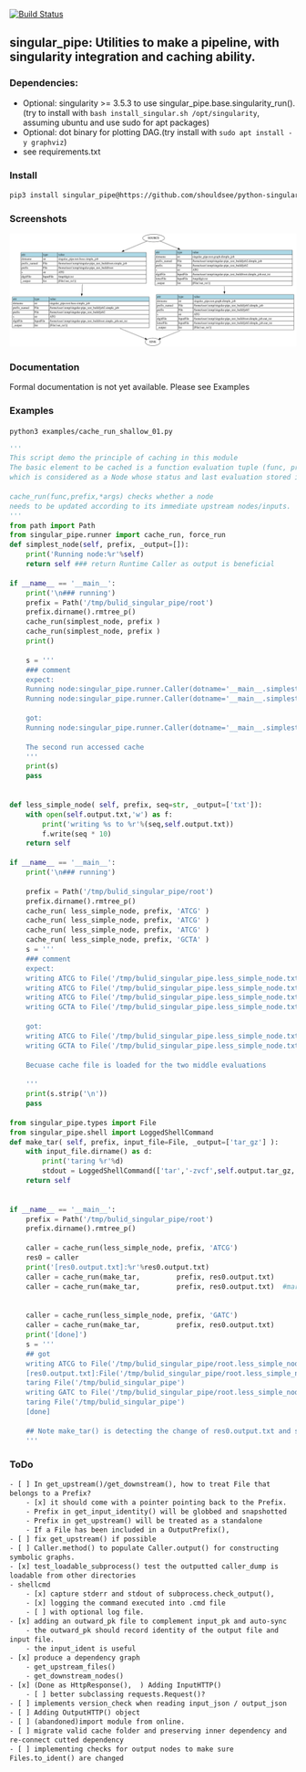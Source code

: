
[![Build Status](https://travis-ci.com/shouldsee/python-singular-pipe.svg?token=f6G1tkP8yesCfYdyDVrj&branch=master)](https://travis-ci.com/shouldsee/python-singular-pipe)

## singular_pipe: Utilities to make a pipeline, with singularity integration and caching ability.

### Dependencies:

- Optional: singularity >= 3.5.3 to use singular_pipe.base.singularity_run(). (try to install with `bash install_singular.sh /opt/singularity`, assuming ubuntu and use sudo for apt packages)
- Optional: dot binary for plotting DAG.(try install with `sudo apt install -y graphviz`)
- see requirements.txt

### Install

```bash
pip3 install singular_pipe@https://github.com/shouldsee/python-singular-pipe/tarball/master --user
```

### Screenshots

![](./tests/test_downstream.node_only.dot.svg)


### Documentation

Formal documentation is not yet available. Please see Examples

### Examples



`python3 examples/cache_run_shallow_01.py`

```python
'''
This script demo the principle of caching in this module
The basic element to be cached is a function evaluation tuple (func, prefix,*args),
which is considered as a Node whose status and last evaluation stored in its prefix. 

cache_run(func,prefix,*args) checks whether a node
needs to be updated according to its immediate upstream nodes/inputs.
'''
from path import Path
from singular_pipe.runner import cache_run, force_run
def simplest_node(self, prefix, _output=[]):
	print('Running node:%r'%self)
	return self ### return Runtime Caller as output is beneficial

if __name__ == '__main__':
	print('\n### running')
	prefix = Path('/tmp/bulid_singular_pipe/root')
	prefix.dirname().rmtree_p()
	cache_run(simplest_node, prefix )
	cache_run(simplest_node, prefix )
	print()

	s = '''
	### comment
	expect: 
	Running node:singular_pipe.runner.Caller(dotname='__main__.simplest_node',prefix_named=File('/tmp/bulid_singular_pipe/root.simplest_node'))
	Running node:singular_pipe.runner.Caller(dotname='__main__.simplest_node',prefix_named=File('/tmp/bulid_singular_pipe/root.simplest_node'))
	
	got:
	Running node:singular_pipe.runner.Caller(dotname='__main__.simplest_node',prefix_named=File('/tmp/bulid_singular_pipe/root.simplest_node'))

	The second run accessed cache
	'''
	print(s)
	pass


def less_simple_node( self, prefix, seq=str, _output=['txt']):
	with open(self.output.txt,'w') as f:
		print('writing %s to %r'%(seq,self.output.txt))
		f.write(seq * 10)
	return self

if __name__ == '__main__':
	print('\n### running')

	prefix = Path('/tmp/bulid_singular_pipe/root')
	prefix.dirname().rmtree_p()
	cache_run( less_simple_node, prefix, 'ATCG' )
	cache_run( less_simple_node, prefix, 'ATCG' )
	cache_run( less_simple_node, prefix, 'ATCG' )
	cache_run( less_simple_node, prefix, 'GCTA' )
	s = '''
	### comment
	expect:
	writing ATCG to File('/tmp/bulid_singular_pipe.less_simple_node.txt')
	writing ATCG to File('/tmp/bulid_singular_pipe.less_simple_node.txt')
	writing ATCG to File('/tmp/bulid_singular_pipe.less_simple_node.txt')
	writing GCTA to File('/tmp/bulid_singular_pipe.less_simple_node.txt')

	got:
	writing ATCG to File('/tmp/bulid_singular_pipe.less_simple_node.txt')
	writing GCTA to File('/tmp/bulid_singular_pipe.less_simple_node.txt')

	Becuase cache file is loaded for the two middle evaluations

	'''
	print(s.strip('\n'))
	pass

from singular_pipe.types import File
from singular_pipe.shell import LoggedShellCommand
def make_tar( self, prefix, input_file=File, _output=['tar_gz'] ):
	with input_file.dirname() as d:
		print('taring %r'%d)
		stdout = LoggedShellCommand(['tar','-zvcf',self.output.tar_gz, '*'], '/dev/null')
	return self


if __name__ == '__main__':
	prefix = Path('/tmp/bulid_singular_pipe/root')
	prefix.dirname().rmtree_p()

	caller = cache_run(less_simple_node, prefix, 'ATCG')
	res0 = caller
	print('[res0.output.txt]:%r'%res0.output.txt)
	caller = cache_run(make_tar,         prefix, res0.output.txt)
	caller = cache_run(make_tar,         prefix, res0.output.txt)  #marked#


	caller = cache_run(less_simple_node, prefix, 'GATC')
	caller = cache_run(make_tar,         prefix, res0.output.txt)
	print('[done]')
	s = '''
	## got
	writing ATCG to File('/tmp/bulid_singular_pipe/root.less_simple_node.txt')
	[res0.output.txt]:File('/tmp/bulid_singular_pipe/root.less_simple_node.txt')
	taring File('/tmp/bulid_singular_pipe')
	writing GATC to File('/tmp/bulid_singular_pipe/root.less_simple_node.txt')
	taring File('/tmp/bulid_singular_pipe')
	[done]

	## Note make_tar() is detecting the change of res0.output.txt and skipped the #marked# evaluation
	'''
```



### ToDo
    - [ ] In get_upstream()/get_downstream(), how to treat File that belongs to a Prefix?
        - [x] it should come with a pointer pointing back to the Prefix.
        - Prefix in get_input_identity() will be globbed and snapshotted
        - Prefix in get_upstream() will be treated as a standalone
        - If a File has been included in a OutputPrefix(), 
    - [ ] fix get_upstream() if possible 
    - [ ] Caller.method() to populate Caller.output() for constructing symbolic graphs.
    - [x] test_loadable_subprocess() test the outputted caller_dump is loadable from other directories
    - shellcmd
        - [x] capture stderr and stdout of subprocess.check_output(), 
        - [x] logging the command executed into .cmd file
        - [ ] with optional log file.  
    - [x] adding an outward_pk file to complement input_pk and auto-sync
        - the outward_pk should record identity of the output file and input file.
        - the input_ident is useful 
    - [x] produce a dependency graph
        - get_upstream_files()
        - get_downstream_nodes()
    - [x] (Done as HttpResponse(),  ) Adding InputHTTP() 
        - [ ] better subclassing requests.Request()?
    - [ ] implements version_check when reading input_json / output_json
    - [ ] Adding OutputHTTP() object 
    - [ ] (abandoned)import module from online.
    - [ ] migrate valid cache folder and preserving inner dependency and re-connect cutted dependency
    - [ ] implementing checks for output nodes to make sure Files.to_ident() are changed
